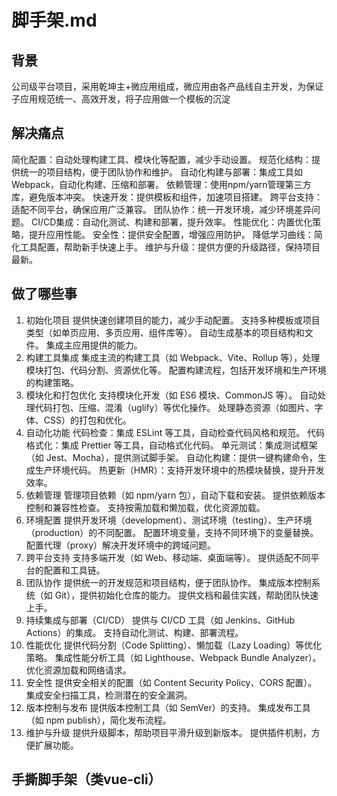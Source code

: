 # 脚手架.md

## 背景
公司级平台项目，采用乾坤主+微应用组成，微应用由各产品线自主开发，为保证子应用规范统一、高效开发，将子应用做一个模板的沉淀

## 解决痛点
简化配置：自动处理构建工具、模块化等配置，减少手动设置。
规范化结构：提供统一的项目结构，便于团队协作和维护。
自动化构建与部署：集成工具如Webpack，自动化构建、压缩和部署。
依赖管理：使用npm/yarn管理第三方库，避免版本冲突。
快速开发：提供模板和组件，加速项目搭建。
跨平台支持：适配不同平台，确保应用广泛兼容。
团队协作：统一开发环境，减少环境差异问题。
CI/CD集成：自动化测试、构建和部署，提升效率。
性能优化：内置优化策略，提升应用性能。
安全性：提供安全配置，增强应用防护。
降低学习曲线：简化工具配置，帮助新手快速上手。
维护与升级：提供方便的升级路径，保持项目最新。

## 做了哪些事
1. 初始化项目
提供快速创建项目的能力，减少手动配置。
支持多种模板或项目类型（如单页应用、多页应用、组件库等）。
自动生成基本的项目结构和文件。
集成主应用提供的能力。
3. 构建工具集成
集成主流的构建工具（如 Webpack、Vite、Rollup 等），处理模块打包、代码分割、资源优化等。
配置构建流程，包括开发环境和生产环境的构建策略。
4. 模块化和打包优化
支持模块化开发（如 ES6 模块、CommonJS 等）。
自动处理代码打包、压缩、混淆（uglify）等优化操作。
处理静态资源（如图片、字体、CSS）的打包和优化。
5. 自动化功能
代码检查：集成 ESLint 等工具，自动检查代码风格和规范。
代码格式化：集成 Prettier 等工具，自动格式化代码。
单元测试：集成测试框架（如 Jest、Mocha），提供测试脚手架。
自动化构建：提供一键构建命令，生成生产环境代码。
热更新（HMR）：支持开发环境中的热模块替换，提升开发效率。
6. 依赖管理
管理项目依赖（如 npm/yarn 包），自动下载和安装。
提供依赖版本控制和兼容性检查。
支持按需加载和懒加载，优化资源加载。
7. 环境配置
提供开发环境（development）、测试环境（testing）、生产环境（production）的不同配置。
配置环境变量，支持不同环境下的变量替换。
配置代理（proxy）解决开发环境中的跨域问题。
8. 跨平台支持
支持多端开发（如 Web、移动端、桌面端等）。
提供适配不同平台的配置和工具链。
9. 团队协作
提供统一的开发规范和项目结构，便于团队协作。
集成版本控制系统（如 Git），提供初始化仓库的能力。
提供文档和最佳实践，帮助团队快速上手。
10. 持续集成与部署（CI/CD）
提供与 CI/CD 工具（如 Jenkins、GitHub Actions）的集成。
支持自动化测试、构建、部署流程。
11. 性能优化
提供代码分割（Code Splitting）、懒加载（Lazy Loading）等优化策略。
集成性能分析工具（如 Lighthouse、Webpack Bundle Analyzer）。
优化资源加载和网络请求。
12. 安全性
提供安全相关的配置（如 Content Security Policy、CORS 配置）。
集成安全扫描工具，检测潜在的安全漏洞。
13. 版本控制与发布
提供版本控制工具（如 SemVer）的支持。
集成发布工具（如 npm publish），简化发布流程。
14. 维护与升级
提供升级脚本，帮助项目平滑升级到新版本。
提供插件机制，方便扩展功能。

## 手撕脚手架（类vue-cli）
